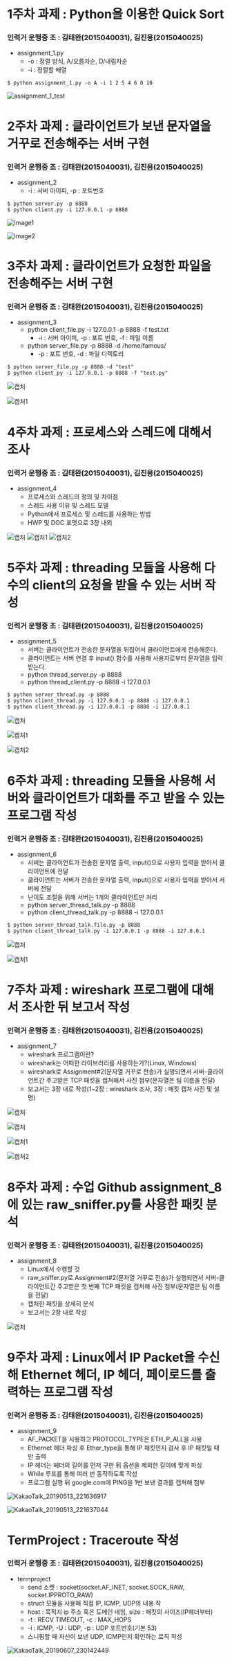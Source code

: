 # 1주차 과제 : Python을 이용한 Quick Sort
### 인력거 운행중 조 : 김태완(2015040031), 김진용(2015040025)

* assignment_1.py
  - -o : 정렬 방식, A/오름차순, D/내림차순
  - -i : 정렬할 배열
<pre><code>$ python assignment_1.py -o A -i 1 2 5 4 6 0 10
</code></pre>

![assignment_1_test](https://user-images.githubusercontent.com/48250370/54082615-f8658b00-435b-11e9-9c0d-d33123017f0f.PNG)


# 2주차 과제 : 클라이언트가 보낸 문자열을 거꾸로 전송해주는 서버 구현
### 인력거 운행중 조 : 김태완(2015040031), 김진용(2015040025)

* assignment_2
  - -i : 서버 아이피, -p : 포트번호
    
<pre><code>$ python server.py -p 8888
$ python client.py -i 127.0.0.1 -p 8888
</code></pre>

![image1](https://user-images.githubusercontent.com/48250370/54365055-7786f600-46b1-11e9-89d1-d3ee0489c7dd.PNG)

![image2](https://user-images.githubusercontent.com/48250370/54365056-781f8c80-46b1-11e9-921c-ffb491959764.PNG)

# 3주차 과제 : 클라이언트가 요청한 파일을 전송해주는 서버 구현
### 인력거 운행중 조 : 김태완(2015040031), 김진용(2015040025)

* assignment_3
  - python client_file.py -i 127.0.0.1 -p 8888 -f test.txt
    - -i : 서버 아이피, -p : 포트 번호, -f : 파일 이름
  - python server_file.py -p 8888 -d /home/famous/
    - -p : 포트 번호, -d : 파일 디렉토리
<pre><code>$ python server_file.py -p 8888 -d "test"
$ python client_py -i 127.0.0.1 -p 8888 -f "test.py"
</code></pre>

![캡처](https://user-images.githubusercontent.com/48250370/54867015-0fc26080-4dbf-11e9-8a29-db00ea4a468b.PNG)

![캡처1](https://user-images.githubusercontent.com/48250370/54867020-181a9b80-4dbf-11e9-81c5-c10664d6ca76.PNG)

# 4주차 과제 : 프로세스와 스레드에 대해서 조사
### 인력거 운행중 조 : 김태완(2015040031), 김진용(2015040025)

* assignment_4
  - 프로세스와 스레드의 정의 및 차이점
  - 스레드 사용 이유 및 스레드 모델
  - Python에서 프로세스 및 스레드를 사용하는 방법
  - HWP 및 DOC 포맷으로 3장 내외

![캡처](https://user-images.githubusercontent.com/48250370/56863818-0e0b3e80-69f6-11e9-839c-1c035f3e09e1.PNG)
![캡처1](https://user-images.githubusercontent.com/48250370/56863819-0ea3d500-69f6-11e9-8b9d-c8c174ed931d.PNG)
![캡처2](https://user-images.githubusercontent.com/48250370/56863820-0ea3d500-69f6-11e9-8969-961572a75eeb.PNG)

# 5주차 과제 : threading 모듈을 사용해 다수의 client의 요청을 받을 수 있는 서버 작성
### 인력거 운행중 조 : 김태완(2015040031), 김진용(2015040025)

* assignment_5
  - 서버는 클라이언트가 전송한 문자열을 뒤집어서 클라이언트에게 전송해준다.
  - 클라이언트는 서버 연결 후 input() 함수를 사용해 사용자로부터 문자열을 입력 받는다.
  - python thread_server.py -p 8888
  - python thread_client.py -p 8888 -i 127.0.0.1

<pre><code>$ python server_thread.py -p 8888
$ python client_thread.py -i 127.0.0.1 -p 8888 -i 127.0.0.1
$ python client_thread.py -i 127.0.0.1 -p 8888 -i 127.0.0.1
</code></pre>

![캡처](https://user-images.githubusercontent.com/48250370/55679961-88dcbe80-594e-11e9-9482-c0e425bc1eb2.PNG)

![캡처1](https://user-images.githubusercontent.com/48250370/55679935-4f0bb800-594e-11e9-96b9-f7dd795b000e.PNG)

![캡처2](https://user-images.githubusercontent.com/48250370/55679939-5206a880-594e-11e9-92fc-5c5b5c4a7a56.PNG)

# 6주차 과제 : threading 모듈을 사용해 서버와 클라이언트가 대화를 주고 받을 수 있는 프로그램 작성
### 인력거 운행중 조 : 김태완(2015040031), 김진용(2015040025)

* assignment_6
  - 서버는 클라이언트가 전송한 문자열 출력, input()으로 사용자 입력을 받아서 클라이언트에 전달
  - 클라이언트는 서버가 전송한 문자열 출력, input()으로 사용자 입력을 받아서 서버에 전달
  - 난이도 조절을 위해 서버는 1개의 클라이언트만 처리
  - python server_thread_talk.py -p 8888
  - python client_thread_talk.py -p 8888 -i 127.0.0.1

<pre><code>$ python server_thread_talk.file.py -p 8888
$ python client_thread_talk.py -i 127.0.0.1 -p 8888 -i 127.0.0.1
</code></pre>

![캡처](https://user-images.githubusercontent.com/48250370/56095331-895cf280-5f16-11e9-99c5-c9f9ca10f83c.PNG)

![캡처1](https://user-images.githubusercontent.com/48250370/56095332-895cf280-5f16-11e9-9437-4eaca9da0da0.PNG)

# 7주차 과제 : wireshark 프로그램에 대해서 조사한 뒤 보고서 작성
### 인력거 운행중 조 : 김태완(2015040031), 김진용(2015040025)

* assignment_7
  - wireshark 프로그램이란?
  - wireshark는 어떠한 라이브러리를 사용하는가?(Linux, Windows)
  - wireshark로 Assignment#2(문자열 거꾸로 전송)가 실행되면서 서버-클라이언트간 주고받은 TCP 패킷을 캡쳐해서 사진 첨부(문자열은 팀 이름을 전달)
  - 보고서는 3장 내로 작성(1~2장 : wireshark 조사, 3장 : 패킷 캡쳐 사진 및 설명)

![캡처](https://user-images.githubusercontent.com/48250370/56862989-a9e37d00-69eb-11e9-8c6d-06fb43355d26.PNG)

![캡처](https://user-images.githubusercontent.com/48250370/56864228-fedabf80-69fa-11e9-8dd1-d8caf040eb62.PNG)

![캡처1](https://user-images.githubusercontent.com/48250370/56864229-fedabf80-69fa-11e9-8408-17cc2fcec168.PNG)

![캡처2](https://user-images.githubusercontent.com/48250370/56864230-ff735600-69fa-11e9-8533-05be9f04a8ac.PNG)

# 8주차 과제 : 수업 Github assignment_8에 있는 raw_sniffer.py를 사용한 패킷 분석
### 인력거 운행중 조 : 김태완(2015040031), 김진용(2015040025)

* assignment_8
  - Linux에서 수행할 것
  - raw_sniffer.py로 Assignment#2(문자열 거꾸로 전송)가 실행되면서 서버-클라이언트간 주고받은 첫 번째 TCP 패킷을 캡처해 사진 첨부(문자열은 팀 이름을 전달)
  - 캡처한 패킷을 상세히 분석
  - 보고서는 2장 내로 작성

![캡처](https://user-images.githubusercontent.com/48250370/57181226-ddcb1080-6ecb-11e9-8a34-2a1a742f8fe4.PNG)

# 9주차 과제 : Linux에서 IP Packet을 수신해 Ethernet 헤더, IP 헤더, 페이로드를 출력하는 프로그램 작성
### 인력거 운행중 조 : 김태완(2015040031), 김진용(2015040025)

* assignment_9
  - AF_PACKET을 사용하고 PROTOCOL_TYPE은 ETH_P_ALL을 사용
  - Ethernet 헤더 파싱 후 Ether_type을 통해 IP 패킷인지 검사 후 IP 패킷일 때만 출력
  - IP 헤더는 헤더의 길이를 먼저 구한 뒤 옵션을 제외한 길이에 맞게 파싱
  - While 루프를 통해 여러 번 동작하도록 작성
  - 프로그램 실행 뒤 google.com에 PING을 1번 보낸 결과를 캡쳐해 첨부
  
![KakaoTalk_20190513_221636917](https://user-images.githubusercontent.com/48250370/57625225-67669680-75ce-11e9-8c15-85a0e830796f.jpg)

![KakaoTalk_20190513_221637044](https://user-images.githubusercontent.com/48250370/57625228-67ff2d00-75ce-11e9-8569-fa74e55e44ab.jpg)

# TermProject : Traceroute 작성
### 인력거 운행중 조 : 김태완(2015040031), 김진용(2015040025)

* termproject
  - send 소켓 : socket(socket.AF_INET, socket.SOCK_RAW, socket.IPPROTO_RAW)
  - struct 모듈을 사용해 직접 IP, ICMP, UDP의 내용 작
  - host : 목적지 ip 주소 혹은 도메인 네임, size : 패킷의 사이즈(IP헤더부터)
  - -t : RECV TIMEOUT, -c : MAX_HOPS
  - -i : ICMP, -U : UDP, -p : UDP 포트번호(기본 53)
  - 스니핑할 때 자신이 보낸 UDP, ICMP인지 확인하는 로직 작성
  
![KakaoTalk_20190607_230142449](https://user-images.githubusercontent.com/48250370/59190834-bf39f280-8bb8-11e9-807f-76339d6e3d11.png)
